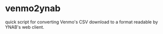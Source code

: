 # venmo2ynab
quick script for converting Venmo's CSV download to a format readable by YNAB's 
web client.
